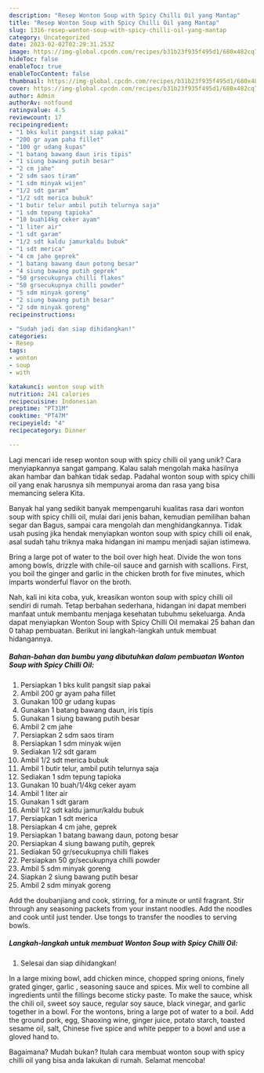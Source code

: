 ```yaml
---
description: "Resep Wonton Soup with Spicy Chilli Oil yang Mantap"
title: "Resep Wonton Soup with Spicy Chilli Oil yang Mantap"
slug: 1316-resep-wonton-soup-with-spicy-chilli-oil-yang-mantap
category: Uncategorized
date: 2023-02-02T02:29:31.253Z
image: https://img-global.cpcdn.com/recipes/b31b23f935f495d1/680x482cq70/wonton-soup-with-spicy-chilli-oil-foto-resep-utama.jpg
hideToc: false
enableToc: true
enableTocContent: false
thumbnail: https://img-global.cpcdn.com/recipes/b31b23f935f495d1/680x482cq70/wonton-soup-with-spicy-chilli-oil-foto-resep-utama.jpg
cover: https://img-global.cpcdn.com/recipes/b31b23f935f495d1/680x482cq70/wonton-soup-with-spicy-chilli-oil-foto-resep-utama.jpg
author: Admin
authorAv: notfound
ratingvalue: 4.5
reviewcount: 17
recipeingredient:
- "1 bks kulit pangsit siap pakai"
- "200 gr ayam paha fillet"
- "100 gr udang kupas"
- "1 batang bawang daun iris tipis"
- "1 siung bawang putih besar"
- "2 cm jahe"
- "2 sdm saos tiram"
- "1 sdm minyak wijen"
- "1/2 sdt garam"
- "1/2 sdt merica bubuk"
- "1 butir telur ambil putih telurnya saja"
- "1 sdm tepung tapioka"
- "10 buah14kg ceker ayam"
- "1 liter air"
- "1 sdt garam"
- "1/2 sdt kaldu jamurkaldu bubuk"
- "1 sdt merica"
- "4 cm jahe geprek"
- "1 batang bawang daun potong besar"
- "4 siung bawang putih geprek"
- "50 grsecukupnya chilli flakes"
- "50 grsecukupnya chilli powder"
- "5 sdm minyak goreng"
- "2 siung bawang putih besar"
- "2 sdm minyak goreng"
recipeinstructions:

- "Sudah jadi dan siap dihidangkan!"
categories:
- Resep
tags:
- wonton
- soup
- with

katakunci: wonton soup with 
nutrition: 241 calories
recipecuisine: Indonesian
preptime: "PT31M"
cooktime: "PT47M"
recipeyield: "4"
recipecategory: Dinner

---
```





Lagi mencari ide resep wonton soup with spicy chilli oil yang unik? Cara menyiapkannya sangat gampang. Kalau salah mengolah maka hasilnya akan hambar dan bahkan tidak sedap. Padahal wonton soup with spicy chilli oil yang enak harusnya sih mempunyai aroma dan rasa yang bisa memancing selera Kita.





Banyak hal yang sedikit banyak mempengaruhi kualitas rasa dari wonton soup with spicy chilli oil, mulai dari jenis bahan, kemudian pemilihan bahan segar dan Bagus, sampai cara mengolah dan menghidangkannya. Tidak usah pusing jika hendak menyiapkan wonton soup with spicy chilli oil enak,      asal sudah tahu triknya maka hidangan ini mampu menjadi sajian istimewa.














Bring a large pot of water to the boil over high heat. Divide the won tons among bowls, drizzle with chile-oil sauce and garnish with scallions. First, you boil the ginger and garlic in the chicken broth for five minutes, which imparts wonderful flavor on the broth.






Nah, kali ini kita coba, yuk, kreasikan wonton soup with spicy chilli oil sendiri di rumah. Tetap berbahan sederhana, hidangan ini dapat memberi manfaat untuk membantu menjaga kesehatan tubuhmu sekeluarga. Anda dapat menyiapkan Wonton Soup with Spicy Chilli Oil memakai 25 bahan dan 0 tahap pembuatan. Berikut ini langkah-langkah untuk membuat hidangannya.

<!--inarticleads1-->

##### Bahan-bahan dan bumbu yang dibutuhkan dalam pembuatan Wonton Soup with Spicy Chilli Oil:

1. Persiapkan 1 bks kulit pangsit siap pakai
1. Ambil 200 gr ayam paha fillet
1. Gunakan 100 gr udang kupas
1. Gunakan 1 batang bawang daun, iris tipis
1. Gunakan 1 siung bawang putih besar
1. Ambil 2 cm jahe
1. Persiapkan 2 sdm saos tiram
1. Persiapkan 1 sdm minyak wijen
1. Sediakan 1/2 sdt garam
1. Ambil 1/2 sdt merica bubuk
1. Ambil 1 butir telur, ambil putih telurnya saja
1. Sediakan 1 sdm tepung tapioka
1. Gunakan 10 buah/1/4kg ceker ayam
1. Ambil 1 liter air
1. Gunakan 1 sdt garam
1. Ambil 1/2 sdt kaldu jamur/kaldu bubuk
1. Persiapkan 1 sdt merica
1. Persiapkan 4 cm jahe, geprek
1. Persiapkan 1 batang bawang daun, potong besar
1. Persiapkan 4 siung bawang putih, geprek
1. Sediakan 50 gr/secukupnya chilli flakes
1. Persiapkan 50 gr/secukupnya chilli powder
1. Ambil 5 sdm minyak goreng
1. Siapkan 2 siung bawang putih besar
1. Ambil 2 sdm minyak goreng


Add the doubanjiang and cook, stirring, for a minute or until fragrant. Stir through any seasoning packets from your instant noodles. Add the noodles and cook until just tender. Use tongs to transfer the noodles to serving bowls. 

<!--inarticleads2-->

##### Langkah-langkah untuk membuat Wonton Soup with Spicy Chilli Oil:


1. Selesai dan siap dihidangkan!

In a large mixing bowl, add chicken mince, chopped spring onions, finely grated ginger, garlic , seasoning sauce and spices. Mix well to combine all ingredients until the fillings become sticky paste. To make the sauce, whisk the chili oil, sweet soy sauce, regular soy sauce, black vinegar, and garlic together in a bowl. For the wontons, bring a large pot of water to a boil. Add the ground pork, egg, Shaoxing wine, ginger juice, potato starch, toasted sesame oil, salt, Chinese five spice and white pepper to a bowl and use a gloved hand to. 

Bagaimana? Mudah bukan? Itulah cara membuat wonton soup with spicy chilli oil yang bisa anda lakukan di rumah. Selamat mencoba!
